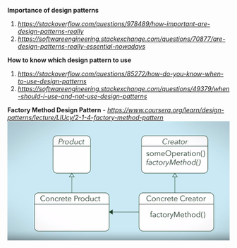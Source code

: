 **Importance of design patterns**
1. *https://stackoverflow.com/questions/978489/how-important-are-design-patterns-really*
2. *https://softwareengineering.stackexchange.com/questions/70877/are-design-patterns-really-essential-nowadays*

**How to know which design pattern to use**
1. *https://stackoverflow.com/questions/85272/how-do-you-know-when-to-use-design-patterns*
2. *https://softwareengineering.stackexchange.com/questions/49379/when-should-i-use-and-not-use-design-patterns*

**Factory Method Design Pattern** - *https://www.coursera.org/learn/design-patterns/lecture/LIUcy/2-1-4-factory-method-pattern*
![alt text](https://raw.githubusercontent.com/pranay2063/CS17/master/DesignPatterns/Images/FactoryMethod.PNG)
